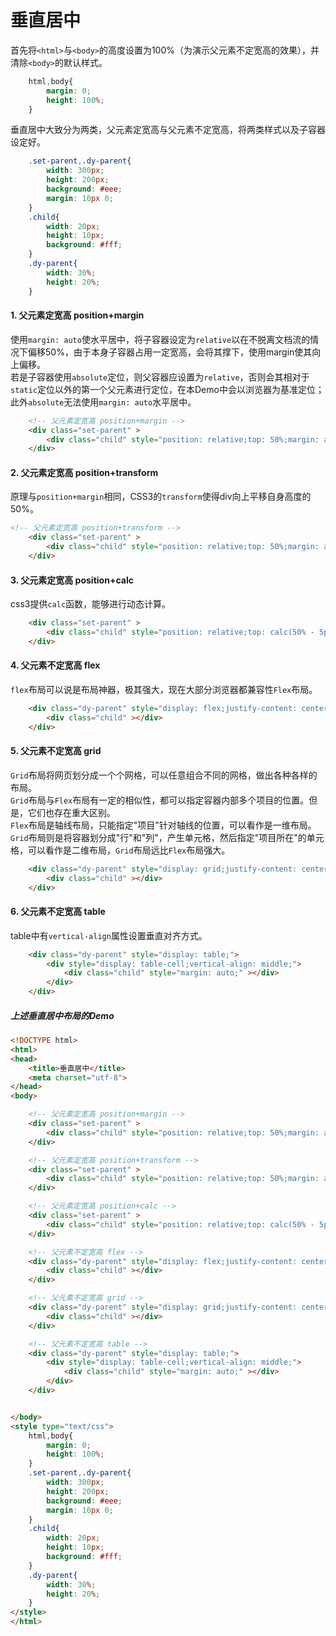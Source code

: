 # 垂直居中

首先将`<html>`与`<body>`的高度设置为100%（为演示父元素不定宽高的效果），并清除`<body>`的默认样式。

```css
    html,body{
        margin: 0;
        height: 100%;
    }
```

垂直居中大致分为两类，父元素定宽高与父元素不定宽高，将两类样式以及子容器设定好。
```css
    .set-parent,.dy-parent{
        width: 300px;
        height: 200px;
        background: #eee;
        margin: 10px 0;
    }
    .child{
        width: 20px;
        height: 10px;
        background: #fff;
    }
    .dy-parent{ 
        width: 30%;
        height: 20%;
    }
```

#### 1. 父元素定宽高 position+margin  
使用`margin: auto`使水平居中，将子容器设定为`relative`以在不脱离文档流的情况下偏移50%，由于本身子容器占用一定宽高，会将其撑下，使用margin使其向上偏移。  
若是子容器使用`absolute`定位，则父容器应设置为`relative`，否则会其相对于`static`定位以外的第一个父元素进行定位，在本Demo中会以浏览器为基准定位；此外`absolute`无法使用`margin: auto`水平居中。

```html
    <!-- 父元素定宽高 position+margin -->
    <div class="set-parent" >
        <div class="child" style="position: relative;top: 50%;margin: auto;margin-top: -5px;"></div>
    </div>
```

#### 2. 父元素定宽高 position+transform  
原理与`position+margin`相同，CSS3的`transform`使得div向上平移自身高度的50%。

```html
<!-- 父元素定宽高 position+transform -->
    <div class="set-parent" >
        <div class="child" style="position: relative;top: 50%;margin: auto;transform: translateY(-50%);"></div>
    </div>
```

#### 3. 父元素定宽高 position+calc  
css3提供`calc`函数，能够进行动态计算。

```html
    <div class="set-parent" >
        <div class="child" style="position: relative;top: calc(50% - 5px);left: calc(50% - 10px);"></div>
    </div>
```

#### 4. 父元素不定宽高 flex  
`flex`布局可以说是布局神器，极其强大，现在大部分浏览器都兼容性`Flex`布局。

```html
    <div class="dy-parent" style="display: flex;justify-content: center;align-items: center;">
        <div class="child" ></div>
    </div>
```

#### 5. 父元素不定宽高 grid  
`Grid`布局将网页划分成一个个网格，可以任意组合不同的网格，做出各种各样的布局。  
`Grid`布局与`Flex`布局有一定的相似性，都可以指定容器内部多个项目的位置。但是，它们也存在重大区别。  
`Flex`布局是轴线布局，只能指定"项目"针对轴线的位置，可以看作是一维布局。`Grid`布局则是将容器划分成"行"和"列"，产生单元格，然后指定"项目所在"的单元格，可以看作是二维布局，`Grid`布局远比`Flex`布局强大。

```html
    <div class="dy-parent" style="display: grid;justify-content: center;align-content: center;">
        <div class="child" ></div>
    </div>
```

#### 6. 父元素不定宽高 table  
table中有`vertical-align`属性设置垂直对齐方式。

```html
    <div class="dy-parent" style="display: table;">
        <div style="display: table-cell;vertical-align: middle;">
            <div class="child" style="margin: auto;" ></div>
        </div>
    </div>
```

##### 上述垂直居中布局的Demo  
```html
<!DOCTYPE html>
<html>
<head>
    <title>垂直居中</title>
    <meta charset="utf-8">
</head>
<body>

    <!-- 父元素定宽高 position+margin -->
    <div class="set-parent" >
        <div class="child" style="position: relative;top: 50%;margin: auto;margin-top: -5px;"></div>
    </div>

    <!-- 父元素定宽高 position+transform -->
    <div class="set-parent" >
        <div class="child" style="position: relative;top: 50%;margin: auto;transform: translateY(-50%);"></div>
    </div>

    <!-- 父元素定宽高 position+calc -->
    <div class="set-parent" >
        <div class="child" style="position: relative;top: calc(50% - 5px);left: calc(50% - 10px);"></div>
    </div>

    <!-- 父元素不定宽高 flex -->
    <div class="dy-parent" style="display: flex;justify-content: center;align-items: center;">
        <div class="child" ></div>
    </div>

    <!-- 父元素不定宽高 grid -->
    <div class="dy-parent" style="display: grid;justify-content: center;align-content: center;">
        <div class="child" ></div>
    </div>

    <!-- 父元素不定宽高 table -->
    <div class="dy-parent" style="display: table;">
        <div style="display: table-cell;vertical-align: middle;">
            <div class="child" style="margin: auto;" ></div>
        </div>
    </div>


</body>
<style type="text/css">
    html,body{
        margin: 0;
        height: 100%;
    }
    .set-parent,.dy-parent{
        width: 300px;
        height: 200px;
        background: #eee;
        margin: 10px 0;
    }
    .child{
        width: 20px;
        height: 10px;
        background: #fff;
    }
    .dy-parent{
        width: 30%;
        height: 20%;
    }
</style>
</html>
```